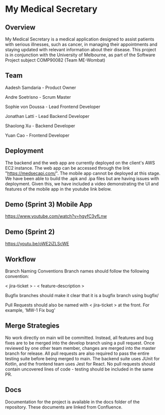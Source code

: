 # My Medical Secretary

## Overview
My Medical Secretary is a medical application designed to assist patients with serious illnesses, such as cancer, in managing their appointments and staying updated with relevant information about their disease. This project is in conjunction with the University of Melbourne, as part of the Software Project subject COMP90082 (Team ME-Wombat)

## Team
Aadesh Samdaria - Product Owner

Andre Soetrisno - Scrum Master

Sophie von Doussa - Lead Frontend Developer

Jonathan Latti - Lead Backend Developer

Shaolong Xu - Backend Developer

Yuan Cao - Frontend Developer

## Deployment 
The backend and the web app are currently deployed on the client's AWS EC2 instance. The web app can be accessed through the link "https://medsecapi.com/". The mobile app cannot be deployed at this stage. We have been able to build the .apk and .ipa files but are having issues with deployment. Given this, we have included a video demonstrating the UI and features of the mobile app in the youtube link below.

## Demo (Sprint 3) Mobile App
https://www.youtube.com/watch?v=hgyfC3yfLnw

## Demo (Sprint 2)
https://youtu.be/oWE2iZLScWE 


## Workflow
Branch Naming Conventions
Branch names should follow the following convention:

< jira-ticket > - < feature-description >

Bugfix branches should make it clear that it is a bugfix branch using bugfix/

Pull Requests should also be named with < jira-ticket > at the front. For example, 'MW-1 Fix bug'

## Merge Strategies
No work directly on main will be committed. Instead, all features and bug fixes are to be merged into the develop branch using a pull request. Once reviewed by one other team member, changes are merged into the master branch for release.
All pull requests are also required to pass the entire testing suite before being merged to main. The backend suite uses JUnit for Kotlin, and the frontend team uses Jest for React. No pull requests should contain uncovered lines of code - testing should be included in the same PR.

## Docs
Documentation for the project is available in the docs folder of the repository. These documents are linked from Confluence.

